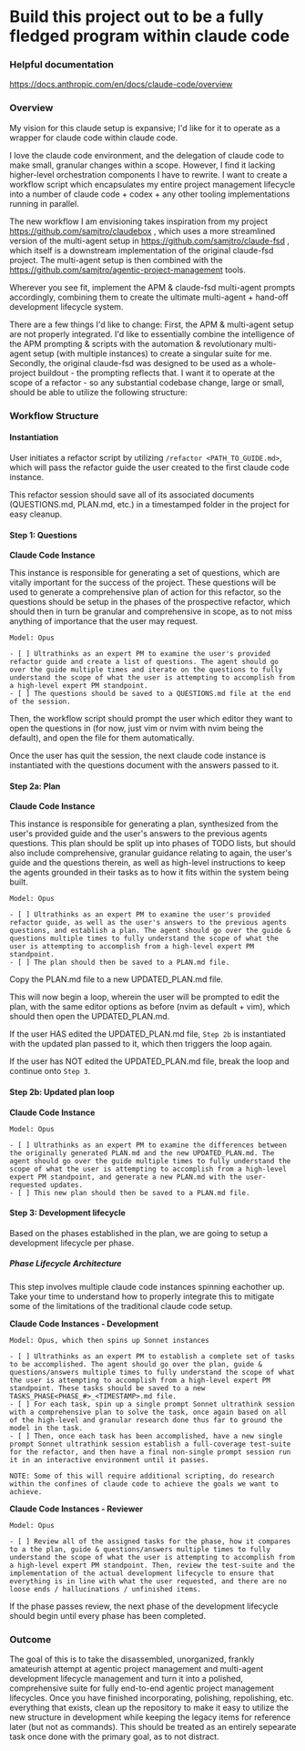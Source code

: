 # Build this project out to be a fully fledged program within claude code

### Helpful documentation

https://docs.anthropic.com/en/docs/claude-code/overview

### Overview

My vision for this claude setup is expansive; I'd like for it to operate as a wrapper for claude code within claude code.

I love the claude code environment, and the delegation of claude code to make small, granular changes within a scope. However, I find it lacking higher-level orchestration components I have to rewrite. I want to create a workflow script which encapsulates my entire project management lifecycle into a number of claude code + codex + any other tooling implementations running in parallel.

The new workflow I am envisioning takes inspiration from my project https://github.com/samjtro/claudebox , which uses a more streamlined version of the multi-agent setup in https://github.com/samjtro/claude-fsd , which itself is a downstream implementation of the original claude-fsd project. The multi-agent setup is then combined with the https://github.com/samjtro/agentic-project-management tools. 

Wherever you see fit, implement the APM & claude-fsd multi-agent prompts accordingly, combining them to create the ultimate multi-agent + hand-off development lifecycle system.

There are a few things I'd like to change: First, the APM & multi-agent setup are not properly integrated. I'd like to essentially combine the intelligence of the APM prompting & scripts with the automation & revolutionary multi-agent setup (with multiple instances) to create a singular suite for me. Secondly, the original claude-fsd was designed to be used as a whole-project buildout - the prompting reflects that. I want it to operate at the scope of a refactor - so any substantial codebase change, large or small, should be able to utilize the following structure:


### Workflow Structure


#### Instantiation

User initiates a refactor script by utilizing `/refactor <PATH_TO_GUIDE.md>`, which will pass the refactor guide the user created to the first claude code instance.

This refactor session should save all of its associated documents (QUESTIONS.md, PLAN.md, etc.) in a timestamped folder in the project for easy cleanup.

#### Step 1: Questions

**Claude Code Instance**

This instance is responsible for generating a set of questions, which are vitally important for the success of the project. These questions will be used to generate a comprehensive plan of action for this refactor, so the questions should be setup in the phases of the prospective refactor, which should then in turn be granular and comprehensive in scope, as to not miss anything of importance that the user may request.

```
Model: Opus

- [ ] Ultrathinks as an expert PM to examine the user's provided refactor guide and create a list of questions. The agent should go over the guide multiple times and iterate on the questions to fully understand the scope of what the user is attempting to accomplish from a high-level expert PM standpoint.
- [ ] The questions should be saved to a QUESTIONS.md file at the end of the session.
```

Then, the workflow script should prompt the user which editor they want to open the questions in (for now, just vim or nvim with nvim being the default), and open the file for them automatically.

Once the user has quit the session, the next claude code instance is instantiated with the questions document with the answers passed to it.

#### Step 2a: Plan

**Claude Code Instance**

This instance is responsible for generating a plan, synthesized from the user's provided guide and the user's answers to the previous agents questions. This plan should be split up into phases of TODO lists, but should also include comprehensive, granular guidance relating to again, the user's guide and the questions therein, as well as high-level instructions to keep the agents grounded in their tasks as to how it fits within the system being built.

```
Model: Opus

- [ ] Ultrathinks as an expert PM to examine the user's provided refactor guide, as well as the user's answers to the previous agents questions, and establish a plan. The agent should go over the guide & questions multiple times to fully understand the scope of what the user is attempting to accomplish from a high-level expert PM standpoint.
- [ ] The plan should then be saved to a PLAN.md file.
```

Copy the PLAN.md file to a new UPDATED_PLAN.md file.

This will now begin a loop, wherein the user will be prompted to edit the plan, with the same editor options as before (nvim as default + vim), which should then open the UPDATED_PLAN.md.

If the user HAS edited the UPDATED_PLAN.md file, `Step 2b` is instantiated with the updated plan passed to it, which then triggers the loop again.

If the user has NOT edited the UPDATED_PLAN.md file, break the loop and continue onto `Step 3`.

#### Step 2b: Updated plan loop

**Claude Code Instance**

```
Model: Opus

- [ ] Ultrathinks as an expert PM to examine the differences between the originally generated PLAN.md and the new UPDATED_PLAN.md. The agent should go over the guide multiple times to fully understand the scope of what the user is attempting to accomplish from a high-level expert PM standpoint, and generate a new PLAN.md with the user-requested updates.
- [ ] This new plan should then be saved to a PLAN.md file.
```

#### Step 3: Development lifecycle

Based on the phases established in the plan, we are going to setup a development lifecycle per phase.

##### Phase Lifecycle Architecture

This step involves multiple claude code instances spinning eachother up. Take your time to understand how to properly integrate this to mitigate some of the limitations of the traditional claude code setup.

**Claude Code Instances - Development**

```
Model: Opus, which then spins up Sonnet instances

- [ ] Ultrathinks as an expert PM to establish a complete set of tasks to be accomplished. The agent should go over the plan, guide & questions/answers multiple times to fully understand the scope of what the user is attempting to accomplish from a high-level expert PM standpoint. These tasks should be saved to a new TASKS_PHASE<PHASE_#>_<TIMESTAMP>.md file.
- [ ] For each task, spin up a single prompt Sonnet ultrathink session with a comprehensive plan to solve the task, once again based on all of the high-level and granular research done thus far to ground the model in the task.
- [ ] Then, once each task has been accomplished, have a new single prompt Sonnet ultrathink session establish a full-coverage test-suite for the refactor, and then have a final non-single prompt session run it in an interactive environment until it passes.

NOTE: Some of this will require additional scripting, do research within the confines of claude code to achieve the goals we want to achieve.
```

**Claude Code Instances - Reviewer**

```
Model: Opus

- [ ] Review all of the assigned tasks for the phase, how it compares to a the plan, guide & questions/answers multiple times to fully understand the scope of what the user is attempting to accomplish from a high-level expert PM standpoint. Then, review the test-suite and the implementation of the actual development lifecycle to ensure that everything is in line with what the user requested, and there are no loose ends / hallucinations / unfinished items.
```

If the phase passes review, the next phase of the development lifecycle should begin until every phase has been completed.

### Outcome

The goal of this is to take the disassembled, unorganized, frankly amateurish attempt at agentic project management and multi-agent development lifecycle management and turn it into a polished, comprehensive suite for fully end-to-end agentic project management lifecycles. Once you have finished incorporating, polishing, repolishing, etc. everything that exists, clean up the repository to make it easy to utilize the new structure in development while keeping the legacy items for reference later (but not as commands). This should be treated as an entirely sepearate task once done with the primary goal, as to not distract.
